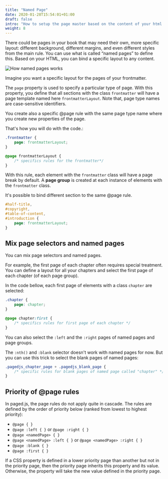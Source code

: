 ```yaml
---
title: "Named Page"
date: 2020-01-28T15:54:01+01:00
draft: false
intro: "How to setup the page master based on the content of your html: the named page"
weight: 8
---
```



There could be pages in your book that may need their own, more specific layout: different background, different margins, and even different styles from the main rule.
You can use what is called “named pages” to define this. Based on your HTML, you can bind a specific layout to any content.

![How named pages works](../images/named-pages.png)

Imagine you want a specific layout for the pages of your frontmatter. 

The `page` property is used to specify a particular type of page. With this property, you define that all sections with the class `frontmatter` will have a page template named here `frontmatterLayout`. Note that, page type names are case-sensitive identifiers.

You create also a specific @page rule with the same page type name where you create new properties of the page. 

That's how you will do with the code.:

```css
.frontmatter {
	page: frontmatterLayout;
}

@page frontmatterLayout {
	/* specifics rules for the frontmatter*/
}
```

With this rule, each element with the `frontmatter` class will have a page break by default. A **page group** is created at each instance of elements with the `frontmatter` class.  

It's possible to bind different section to the same @page rule.

```css
#half-title,
#copyright,
#table-of-content,
#introduction {
	page: frontmatterLayout;
}
```


## Mix page selectors and named pages

You can mix page selectors and named pages.

For example, the first page of each chapter often requires special treatment. You can define a layout for all your chapters and select the first page of each chapter (of each page group).

In the code bellow, each first page of elements with a class `chapter` are selected:

```css
.chapter {
	page: chapter;
}

@page chapter:first {
    /* specifics rules for first page of each chapter */
}
```

You can also select the `:left` and the `:right` pages of named pages and page groups.

The `:nth()` and `:blank` selector doesn't work with named pages for now. But you can use this trick to select the blank pages of named pages:

```css
.pagedjs_chapter_page + .pagedjs_blank_page {
	/* specific rules for blank pages of named page called "chapter" */
}
```



## Priority of @page rules

In paged.js, the page rules do not apply quite in cascade. The rules are defined by the order of priority below (ranked from lowest to highest priority):

- `@page { }`
- `@page :left { }` or `@page :right { }`
- `@page <namedPage> { }`
- `@page <namedPage> :left { }` or `@page <namedPage> :right { }`
- `@page :blank { }`
- `@page :first { }`



If a CSS property is defined in a lower priority page than another but not in the priority page, then the priority page inherits this property and its value. Otherwise, the property will take the new value defined in the priority page.

